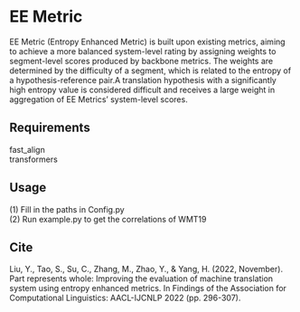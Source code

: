 # EE Metric
EE Metric (Entropy Enhanced Metric) is built upon existing metrics, aiming to achieve a more balanced system-level rating by assigning weights to segment-level scores produced by backbone metrics. The weights are determined by the difficulty of a segment, which is related to the entropy of a hypothesis-reference pair.A translation hypothesis with a significantly high entropy value is considered difficult and receives a large weight in aggregation of EE Metrics’ system-level scores.
## Requirements
fast_align  
transformers
## Usage
(1) Fill in the paths in Config.py  
(2) Run example.py to get the correlations of WMT19
## Cite
Liu, Y., Tao, S., Su, C., Zhang, M., Zhao, Y., & Yang, H. (2022, November). Part represents whole: Improving the evaluation of machine translation system using entropy enhanced metrics. In Findings of the Association for Computational Linguistics: AACL-IJCNLP 2022 (pp. 296-307).  


